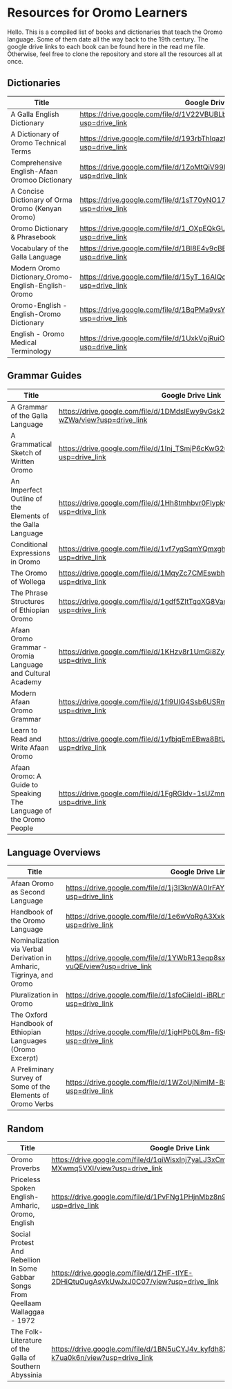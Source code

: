 # Resources for Oromo Learners

Hello. This is a compiled list of books and dictionaries that teach the Oromo language. Some of them date all the way back to the 19th century. The google drive links to each book can be found here in the read me file. Otherwise, feel free to clone the repository and store all the resources all at once.

## Dictionaries

| Title | Google Drive Link |
| --- | --- |
| A Galla English Dictionary | https://drive.google.com/file/d/1V22VBUBLbscLK3K2RmBfiNlGnXAjoGUs/view?usp=drive_link |
| A Dictionary of Oromo Technical Terms | https://drive.google.com/file/d/193rbThIqaztwjmzcmkx-dnZpZAb1uajd/view?usp=drive_link |
| Comprehensive English-Afaan Oromoo Dictionary | https://drive.google.com/file/d/1ZoMtQiV99HjiIydQ95wwTRXz4Cd6dao7/view?usp=drive_link |
| A Concise Dictionary of Orma Oromo (Kenyan Oromo) | https://drive.google.com/file/d/1sT70yNO17qdAM5lOxqW6U3uIAkAQ7_9C/view?usp=drive_link |
| Oromo Dictionary & Phrasebook | https://drive.google.com/file/d/1_OXpEQkGUSCFcgW4rwzGyXi3wyfcGrYA/view?usp=drive_link |
| Vocabulary of the Galla Language | https://drive.google.com/file/d/1BI8E4v9cBBo3aaHFdMFPlklkzwtviqR8/view?usp=drive_link |
| Modern Oromo Dictionary_Oromo-English-English-Oromo | https://drive.google.com/file/d/15yT_16AIQoWyY_hHOh47mWsOBKUoZTye/view?usp=drive_link |
| Oromo-English - English-Oromo Dictionary | https://drive.google.com/file/d/1BqPMa9vsYx7T9deMzTHOUEQ1Ah5y3_AB/view?usp=drive_link |
| English - Oromo Medical Terminology | https://drive.google.com/file/d/1UxkVpjRuiOX2QYFe0wGBZPMAdXtVRgg7/view?usp=drive_link |
## Grammar Guides

| Title | Google Drive Link |
| --- | --- |
| A Grammar of the Galla Language | https://drive.google.com/file/d/1DMdsIEwy9vGsk2OGcMI26XUxLT8-wZWa/view?usp=drive_link |
| A Grammatical Sketch of Written Oromo | https://drive.google.com/file/d/1Inj_TSmjP6cKwG2uk2YXc8va5XV_e2KF/view?usp=drive_link |
| An Imperfect Outline of the Elements of the Galla Language | https://drive.google.com/file/d/1Hh8tmhbvr0FIypkwC5S8R6YUcJA2rvca/view?usp=drive_link |
| Conditional Expressions in Oromo | https://drive.google.com/file/d/1vf7yqSqmYQmxghfuKyUXs5NaS7TNyNyy/view?usp=drive_link |
| The Oromo of Wollega | https://drive.google.com/file/d/1MqyZc7CMEswbhe7sLNlrDJ29N_G7hur6/view?usp=drive_link |
| The Phrase Structures of Ethiopian Oromo | https://drive.google.com/file/d/1gdf5ZItTqqXG8VamCBJUuzhT-TwZ_Z99/view?usp=drive_link |
| Afaan Oromo Grammar - Oromia Language and Cultural Academy | https://drive.google.com/file/d/1KHzv8r1UmGi8ZyPwpYxtgiU2ukfXXbgm/view?usp=drive_link |
| Modern Afaan Oromo Grammar | https://drive.google.com/file/d/1fl9UlG4Ssb6USRmxp1A181QPgom493Xt/view?usp=drive_link |
| Learn to Read and Write Afaan Oromo | https://drive.google.com/file/d/1yfbjqEmEBwa8BtUy6n8pTaQ8ged7GDsT/view?usp=drive_link |
| Afaan Oromo: A Guide to Speaking The Language of the Oromo People | https://drive.google.com/file/d/1FgRGIdv-1sUZmnfxnJVlt1_9OauwBJBO/view?usp=drive_link |


## Language Overviews

| Title | Google Drive Link |
| --- | --- |
| Afaan Oromo as Second Language | https://drive.google.com/file/d/1j3I3knWA0IrFAYz1s81qqLtk4RruzKot/view?usp=drive_link |
| Handbook of the Oromo Language | https://drive.google.com/file/d/1e6wVoRgA3XxkmvCNsPnym07nAgb2ohqu/view?usp=drive_link |
| Nominalization via Verbal Derivation in Amharic, Tigrinya, and Oromo | https://drive.google.com/file/d/1YWbR13eqp8sxQM1Wu_3gAQRt_2O-vuQE/view?usp=drive_link |
| Pluralization in Oromo | https://drive.google.com/file/d/1sfoCiieIdl-iBRLrfI7LObt6Q0ZkiMUS/view?usp=drive_link |
| The Oxford Handbook of Ethiopian Languages (Oromo Excerpt) | https://drive.google.com/file/d/1igHPb0L8m-fiS6hxrfV-BmXsXJqzrZei/view?usp=drive_link |
| A Preliminary Survey of Some of the Elements of Oromo Verbs | https://drive.google.com/file/d/1WZoUjNimlM-BStFfgrucBZE2IorxyEnm/view?usp=drive_link |

## Random

| Title | Google Drive Link |
| --- | --- |
| Oromo Proverbs | https://drive.google.com/file/d/1qiWisxInj7yaLJ3xCmCW_2-MXwmq5VXI/view?usp=drive_link |
| Priceless Spoken English-Amharic, Oromo, English | https://drive.google.com/file/d/1PvFNg1PHjnMbz8n9zhFu7YSbfRKa7cli/view?usp=drive_link |
| Social Protest And Rebellion In Some Gabbar Songs From Qeellaam Wallaggaa - 1972 | https://drive.google.com/file/d/1ZHF-tlYE-2DHiQtuOugAsVkUwJxJ0C07/view?usp=drive_link | 
| The Folk-Literature of the Galla of Southern Abyssinia | https://drive.google.com/file/d/1BN5uCYJ4v_kyfdh8XwcHjch-k7ua0k6n/view?usp=drive_link |

